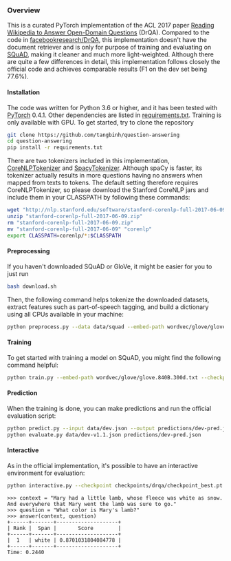### Overview
This is a curated PyTorch implementation of the ACL 2017 paper [Reading Wikipedia to Answer Open-Domain Questions](https://arxiv.org/abs/1704.00051) (DrQA). Compared to the code in [ facebookresearch/DrQA](https://github.com/facebookresearch/DrQA/), this implementation doesn't have the document retriever and is only for purpose of training and evaluating on [SQuAD](https://rajpurkar.github.io/SQuAD-explorer/), making it cleaner and much more light-weighted. Although there are quite a few differences in detail, this implementation follows closely the official code and achieves comparable results (F1 on the dev set being 77.6%).

#### Installation
The code was written for Python 3.6 or higher, and it has been tested with [PyTorch](http://pytorch.org/) 0.4.1. Other dependencies are listed in [requirements.txt](https://github.com/tangbinh/question-answering/blob/master/requirements.txt). Training is only available with GPU. To get started, try to clone the repository

```bash
git clone https://github.com/tangbinh/question-answering
cd question-answering
pip install -r requirements.txt
```
There are two tokenizers included in this implementation, [CoreNLPTokenizer](https://stanfordnlp.github.io/CoreNLP/) and [SpacyTokenizer](https://spacy.io). Although spaCy is faster, its tokenizer actually results in more questions having no answers when mapped from texts to tokens. The default setting therefore requires CoreNLPTokenizer, so please download the Stanford CoreNLP jars and include them in your CLASSPATH by following these commands:

```bash
wget "http://nlp.stanford.edu/software/stanford-corenlp-full-2017-06-09.zip"
unzip "stanford-corenlp-full-2017-06-09.zip"
rm "stanford-corenlp-full-2017-06-09.zip"
mv "stanford-corenlp-full-2017-06-09" "corenlp"
export CLASSPATH=corenlp/*:$CLASSPATH
```

#### Preprocessing
If you haven't downloaded SQuAD or GloVe, it might be easier for you to just run
```bash
bash download.sh
```
Then, the following command helps tokenize the downloaded datasets, extract features such as part-of-speech tagging, and build a dictionary using all CPUs available in your machine:
```bash
python preprocess.py --data data/squad --embed-path wordvec/glove/glove.840B.300d.txt --restrict-vocab
```

#### Training
To get started with training a model on SQuAD, you might find the following command helpful:
```bash
python train.py --embed-path wordvec/glove/glove.840B.300d.txt --checkpoint-dir checkpoints/drqa --log-file logs/drqa.log
```

#### Prediction
When the training is done, you can make predictions and run the official evaluation script:
```bash
python predict.py --input data/dev.json --output predictions/dev-pred.json --feature-dict data/feature_dict.json --checkpoint checkpoints/drqa/checkpoint_best.pt
python evaluate.py data/dev-v1.1.json predictions/dev-pred.json
```
#### Interactive
As in the official implementation, it's possible to have an interactive environment for evaluation:
```bash
python interactive.py --checkpoint checkpoints/drqa/checkpoint_best.pt
```
```
>>> context = "Mary had a little lamb, whose fleece was white as snow. And everywhere that Mary went the lamb was sure to go."
>>> question = "What color is Mary's lamb?"
>>> answer(context, question)
+------+-------+--------------------+
| Rank |  Span |       Score        |
+------+-------+--------------------+
|  1   | white | 0.8701031804084778 |
+------+-------+--------------------+
Time: 0.2440
```